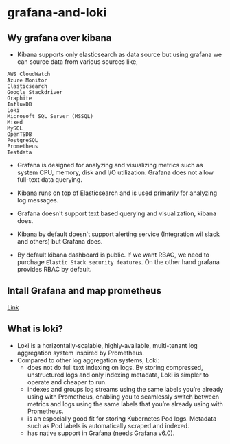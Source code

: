 # grafana-and-loki

## Wy grafana over kibana

- Kibana supports only elasticsearch as data source but using grafana we can source data from various sources like, 
```
AWS CloudWatch
Azure Monitor
Elasticsearch
Google Stackdriver
Graphite
InfluxDB
Loki
Microsoft SQL Server (MSSQL)
Mixed
MySQL
OpenTSDB
PostgreSQL
Prometheus
Testdata
```
- Grafana is designed for analyzing and visualizing metrics such as system CPU, memory, disk and I/O utilization. Grafana does not allow full-text data querying.

- Kibana runs on top of Elasticsearch and is used primarily for analyzing log messages.

- Grafana doesn't support text based querying and visualization, kibana does.

- Kibana by default doesn't support alerting service (Integration wil slack and others) but Grafana does.
- By default kibana dashboard is public. If we want RBAC, we need to purchage ``` Elastic Stack security features ```. On the other hand grafana provides RBAC by default.


## Intall Grafana and map prometheus

[Link](https://devopscube.com/setup-grafana-kubernetes/)


## What is loki?

- Loki is a horizontally-scalable, highly-available, multi-tenant log aggregation system inspired by Prometheus.
- Compared to other log aggregation systems, Loki:
   - does not do full text indexing on logs. By storing compressed, unstructured logs and only indexing metadata, Loki is     simpler to operate and cheaper to run.
  - indexes and groups log streams using the same labels you’re already using with Prometheus, enabling you to seamlessly switch between metrics and logs using the same labels that you’re already using with Prometheus.
  - is an especially good fit for storing Kubernetes Pod logs. Metadata such as Pod labels is automatically scraped and indexed.
  - has native support in Grafana (needs Grafana v6.0).
